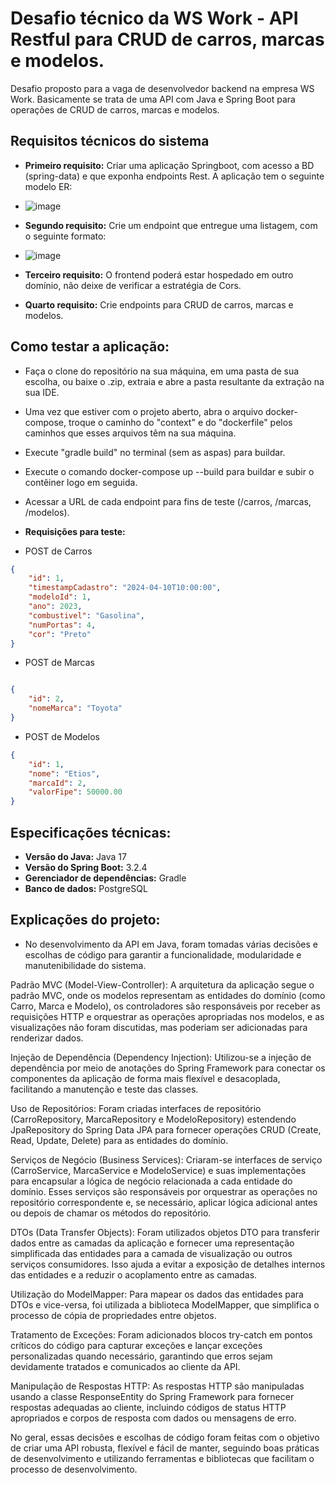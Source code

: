 # Desafio técnico da WS Work - API Restful para CRUD de carros, marcas e modelos.

Desafio proposto para a vaga de desenvolvedor backend na empresa WS Work. Basicamente se trata de uma API com Java e Spring Boot para operações de CRUD de carros, marcas e modelos.



## Requisitos técnicos do sistema

- **Primeiro requisito:** Criar uma aplicação Springboot, com
acesso a BD (spring-data) e que exponha endpoints Rest. A aplicação tem o seguinte modelo ER:

- ![image](https://github.com/josericardo0/wswork-desafio-tecnico/assets/92414548/7711ecf7-1d15-4b81-9d09-60f50de17e65)




- **Segundo requisito:** Crie um endpoint que entregue uma listagem, com o seguinte formato:

- ![image](https://github.com/josericardo0/wswork-desafio-tecnico/assets/92414548/0c1a4817-bd98-49a6-8056-e0fde3640f11)




- **Terceiro requisito:** O frontend poderá estar hospedado em outro domínio, não deixe de verificar a estratégia
de Cors.

- **Quarto requisito:** Crie endpoints para CRUD de carros, marcas e modelos.
## Como testar a aplicação:

- Faça o clone do repositório na sua máquina, em uma pasta de sua escolha, ou baixe o .zip, extraia e abre a pasta resultante da extração na sua IDE.
- Uma vez que estiver com o projeto aberto, abra o arquivo docker-compose, troque o caminho do "context" e do "dockerfile" pelos caminhos que esses arquivos têm na sua máquina.
- Execute "gradle build" no terminal (sem as aspas) para buildar.
- Execute o comando docker-compose up --build para buildar e subir o contêiner logo em seguida.
- Acessar a URL de cada endpoint para fins de teste (/carros, /marcas, /modelos).


- **Requisições para teste:**
- POST de Carros

```json
{
    "id": 1,
    "timestampCadastro": "2024-04-10T10:00:00",
    "modeloId": 1,
    "ano": 2023,
    "combustivel": "Gasolina",
    "numPortas": 4,
    "cor": "Preto"
}
```
- POST de Marcas

```json

{
    "id": 2,
    "nomeMarca": "Toyota"
}

```

- POST de Modelos

```json
{
    "id": 1,
    "nome": "Etios",
    "marcaId": 2,
    "valorFipe": 50000.00
}


```



  
## Especificações técnicas:

- **Versão do Java:** Java 17
- **Versão do Spring Boot:** 3.2.4
- **Gerenciador de dependências:** Gradle
- **Banco de dados:** PostgreSQL

## Explicações do projeto: 
- No desenvolvimento da API em Java, foram tomadas várias decisões e escolhas de código para garantir a funcionalidade, modularidade e manutenibilidade do sistema.

Padrão MVC (Model-View-Controller): A arquitetura da aplicação segue o padrão MVC, onde os modelos representam as entidades do domínio (como Carro, Marca e Modelo), os controladores são responsáveis por receber as requisições HTTP e orquestrar as operações apropriadas nos modelos, e as visualizações não foram discutidas, mas poderiam ser adicionadas para renderizar dados.

Injeção de Dependência (Dependency Injection): Utilizou-se a injeção de dependência por meio de anotações do Spring Framework para conectar os componentes da aplicação de forma mais flexível e desacoplada, facilitando a manutenção e teste das classes.

Uso de Repositórios: Foram criadas interfaces de repositório (CarroRepository, MarcaRepository e ModeloRepository) estendendo JpaRepository do Spring Data JPA para fornecer operações CRUD (Create, Read, Update, Delete) para as entidades do domínio.

Serviços de Negócio (Business Services): Criaram-se interfaces de serviço (CarroService, MarcaService e ModeloService) e suas implementações para encapsular a lógica de negócio relacionada a cada entidade do domínio. Esses serviços são responsáveis por orquestrar as operações no repositório correspondente e, se necessário, aplicar lógica adicional antes ou depois de chamar os métodos do repositório.

DTOs (Data Transfer Objects): Foram utilizados objetos DTO para transferir dados entre as camadas da aplicação e fornecer uma representação simplificada das entidades para a camada de visualização ou outros serviços consumidores. Isso ajuda a evitar a exposição de detalhes internos das entidades e a reduzir o acoplamento entre as camadas.

Utilização do ModelMapper: Para mapear os dados das entidades para DTOs e vice-versa, foi utilizada a biblioteca ModelMapper, que simplifica o processo de cópia de propriedades entre objetos.

Tratamento de Exceções: Foram adicionados blocos try-catch em pontos críticos do código para capturar exceções e lançar exceções personalizadas quando necessário, garantindo que erros sejam devidamente tratados e comunicados ao cliente da API.

Manipulação de Respostas HTTP: As respostas HTTP são manipuladas usando a classe ResponseEntity do Spring Framework para fornecer respostas adequadas ao cliente, incluindo códigos de status HTTP apropriados e corpos de resposta com dados ou mensagens de erro.

No geral, essas decisões e escolhas de código foram feitas com o objetivo de criar uma API robusta, flexível e fácil de manter, seguindo boas práticas de desenvolvimento e utilizando ferramentas e bibliotecas que facilitam o processo de desenvolvimento.
